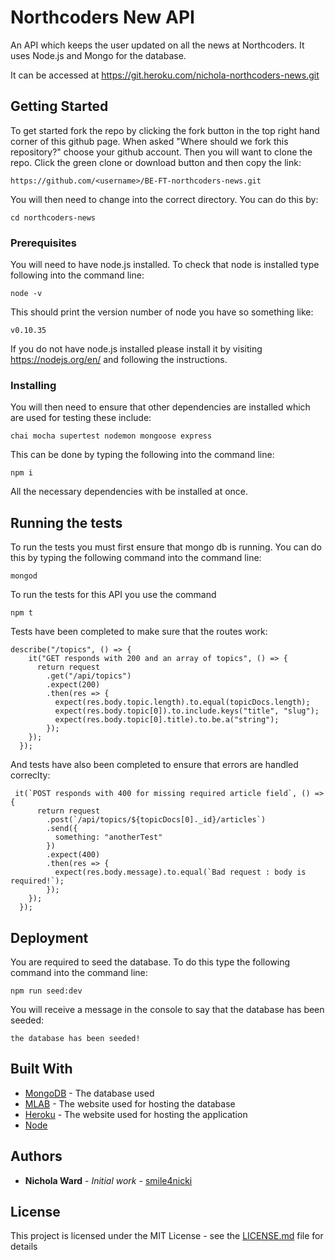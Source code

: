 # Northcoders New API

An API which keeps the user updated on all the news at Northcoders. It uses Node.js and Mongo for the database.

It can be accessed at https://git.heroku.com/nichola-northcoders-news.git

## Getting Started

To get started fork the repo by clicking the fork button in the top right hand corner of this github page. When asked "Where should we fork this repository?" choose your github account. Then you will want to clone the repo. Click the green clone or download button and then copy the link:

```
https://github.com/<username>/BE-FT-northcoders-news.git
```

You will then need to change into the correct directory. You can do this by:

```
cd northcoders-news
```

### Prerequisites

You will need to have node.js installed. To check that node is installed type following into the command line:

```
node -v
```

This should print the version number of node you have so something like:

```
v0.10.35
```

If you do not have node.js installed please install it by visiting https://nodejs.org/en/ and following the instructions.

### Installing

You will then need to ensure that other dependencies are installed which are used for testing these include:

```
chai mocha supertest nodemon mongoose express
```

This can be done by typing the following into the command line:

```
npm i
```

All the necessary dependencies with be installed at once.

## Running the tests

To run the tests you must first ensure that mongo db is running. You can do this by typing the following command into the command line:

```
mongod
```

To run the tests for this API you use the command

```
npm t
```

Tests have been completed to make sure that the routes work:

```
describe("/topics", () => {
    it("GET responds with 200 and an array of topics", () => {
      return request
        .get("/api/topics")
        .expect(200)
        .then(res => {
          expect(res.body.topic.length).to.equal(topicDocs.length);
          expect(res.body.topic[0]).to.include.keys("title", "slug");
          expect(res.body.topic[0].title).to.be.a("string");
        });
    });
  });
```

And tests have also been completed to ensure that errors are handled correclty:

```
 it(`POST responds with 400 for missing required article field`, () => {
      return request
        .post(`/api/topics/${topicDocs[0]._id}/articles`)
        .send({
          something: "anotherTest"
        })
        .expect(400)
        .then(res => {
          expect(res.body.message).to.equal(`Bad request : body is required!`);
        });
    });
  });
```

## Deployment

You are required to seed the database. To do this type the following command into the command line:

```
npm run seed:dev
```

You will receive a message in the console to say that the database has been seeded:

```
the database has been seeded!
```

## Built With

- [MongoDB](http://www.mongodb.com/) - The database used
- [MLAB](https://mlab.com/) - The website used for hosting the database
- [Heroku](https://dashboard.heroku.com/) - The website used for hosting the application
- [Node](https://nodejs.org/en/)

## Authors

- **Nichola Ward** - _Initial work_ - [smile4nicki](https://github.com/smile4nicki)

## License

This project is licensed under the MIT License - see the [LICENSE.md](LICENSE.md) file for details
